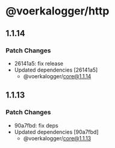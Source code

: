 # @voerkalogger/http

## 1.1.14

### Patch Changes

- 26141a5: fix release
- Updated dependencies [26141a5]
  - @voerkalogger/core@1.1.14

## 1.1.13

### Patch Changes

- 90a7fbd: fix deps
- Updated dependencies [90a7fbd]
  - @voerkalogger/core@1.1.13
